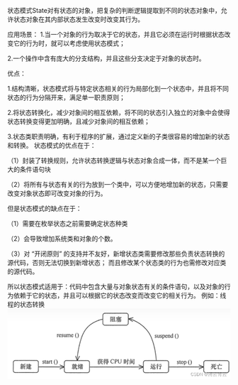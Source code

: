 状态模式State对有状态的对象，把复杂的判断逻辑提取到不同的状态对象中，允许状态对象在其内部状态发生改变时改变其行为。

应用场景：
1.当一个对象的行为取决于它的状态，并且它必须在运行时根据状态改变它的行为时，就可以考虑使用状态模式；

2.一个操作中含有庞大的分支结构，并且这些分支决定于对象的状态时。

优点：

1.结构清晰，状态模式将与特定状态相关的行为局部化到一个状态中，并且将不同状态的行为分隔开来，满足单一职责原则；

2.将状态转换化，减少对象间的相互依赖，将不同的状态引入独立的对象中会使得状态转换变得更加明确，且减少对象间的相互依赖；

3.状态类职责明确，有利于程序的扩展，通过定义新的子类很容易的增加新的状态和转换。
状态模式的优点在于：

（1）封装了转换规则，允许状态转换逻辑与状态对象合成一体，而不是某一个巨大的条件语句块

（2）将所有与状态有关的行为放到一个类中，可以方便地增加新的状态，只需要改变对象状态即可改变对象的行为。

但是状态模式的缺点在于：

（1）需要在枚举状态之前需要确定状态种类

（2）会导致增加系统类和对象的个数。

（3）对 “开闭原则” 的支持并不友好，新增状态类需要修改那些负责状态转换的源代码，否则无法切换到新增状态；
而且修改某个状态类的行为也需修改对应类的源代码。

所以状态模式适用于：代码中包含大量与对象状态有关的条件语句，以及对象的行为依赖于它的状态，并且可以根据它的状态改变而改变它的相关行为。
例如：线程的状态转换
![img_1.png](img_1.png)